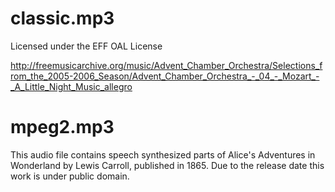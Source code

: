 # classic.mp3

Licensed under the EFF OAL License

http://freemusicarchive.org/music/Advent_Chamber_Orchestra/Selections_from_the_2005-2006_Season/Advent_Chamber_Orchestra_-_04_-_Mozart_-_A_Little_Night_Music_allegro

# mpeg2.mp3

This audio file contains speech synthesized parts of Alice's Adventures in Wonderland by Lewis Carroll, published in 1865. Due to the release date this work is under public domain.
